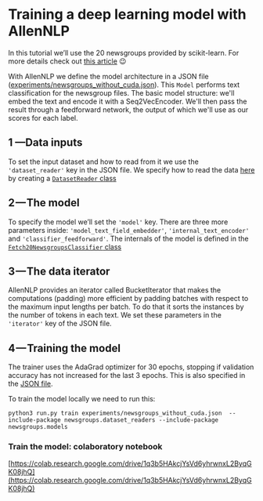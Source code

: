 # Training a deep learning model with AllenNLP

In this tutorial we’ll use the 20 newsgroups provided by scikit-learn. For more details check out [this article](https://medium.com/swlh/deep-learning-for-text-made-easy-with-allennlp-62bc79d41f31) 😉

With AllenNLP we define the model architecture in a JSON file ([experiments/newsgroups_without_cuda.json](https://github.com/dmesquita/easy-deep-learning-with-AllenNLP/blob/master/experiments/newsgroups_without_cuda.json)). This ``Model`` performs text classification for the newsgroup files. The basic model structure: we'll embed the text and encode it with a Seq2VecEncoder.  We'll then pass the result through a feedforward network, the output of which we'll use as our scores for each label.

## 1 —Data inputs
To set the input dataset and how to read from it we use the ``'dataset_reader'`` key in the JSON file. We specify how to read the data [here](https://github.com/dmesquita/easy-deep-learning-with-AllenNLP/blob/2b2cf0176404346f7713d72fd34f78f645f6d7cf/newsgroups/dataset_readers/fetch_newsgroups.py#L55) by creating a [``DatasetReader`` class](https://github.com/dmesquita/easy-deep-learning-with-AllenNLP/blob/master/newsgroups/dataset_readers/fetch_newsgroups.py)

## 2 — The model
To specify the model we’ll set the ``'model'`` key. There are three more parameters inside: ``'model_text_field_embedder'``, ``'internal_text_encoder'`` and ``'classifier_feedforward'``. The internals of the model is defined in the [``Fetch20NewsgroupsClassifier`` class](https://github.com/dmesquita/easy-deep-learning-with-AllenNLP/blob/master/newsgroups/models/newsgroups_classifier.py)

## 3 — The data iterator
AllenNLP provides an iterator called BucketIterator that makes the computations (padding) more efficient by padding batches with respect to the maximum input lengths per batch. To do that it sorts the instances by the number of tokens in each text. We set these parameters in the ``'iterator'`` key of the JSON file.

## 4 — Training the model
The trainer uses the AdaGrad optimizer for 30 epochs, stopping if validation accuracy has not increased for the last 3 epochs. This is also specified in the [JSON file](https://github.com/dmesquita/easy-deep-learning-with-AllenNLP/blob/master/experiments/newsgroups_without_cuda.json).

To train the model locally we need to run this:

```python3 run.py train experiments/newsgroups_without_cuda.json  --include-package newsgroups.dataset_readers --include-package newsgroups.models```


### Train the model: colaboratory notebook
[https://colab.research.google.com/drive/1q3b5HAkcjYsVd6yhrwnxL2ByqGK08jhQ](https://colab.research.google.com/drive/1q3b5HAkcjYsVd6yhrwnxL2ByqGK08jhQ)




